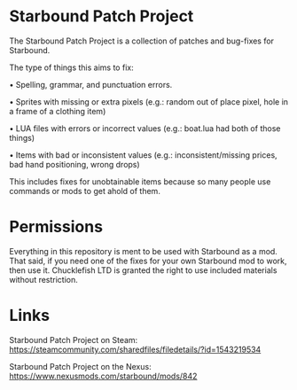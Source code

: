 # Starbound Patch Project
The Starbound Patch Project is a collection of patches and bug-fixes for Starbound.

The type of things this aims to fix:

•	Spelling, grammar, and punctuation errors.

•	Sprites with missing or extra pixels
(e.g.: random out of place pixel, hole in a frame of a clothing item)

•	LUA files with errors or incorrect values
(e.g.: boat.lua had both of those things)

•	Items with bad or inconsistent values 
(e.g.: inconsistent/missing prices, bad hand positioning, wrong drops)

This includes fixes for unobtainable items because so many people use commands or mods to get ahold of them.

# Permissions
Everything in this repository is ment to be used with Starbound as a mod.
That said, if you need one of the fixes for your own Starbound mod to work, then use it.
Chucklefish LTD is granted the right to use included materials without restriction.

# Links
Starbound Patch Project on Steam: https://steamcommunity.com/sharedfiles/filedetails/?id=1543219534

Starbound Patch Project on the Nexus: https://www.nexusmods.com/starbound/mods/842

